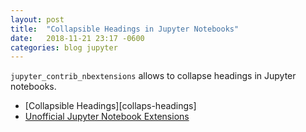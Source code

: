 ```yaml
---
layout: post
title:  "Collapsible Headings in Jupyter Notebooks"
date:   2018-11-21 23:17 -0600
categories: blog jupyter
---
```

`jupyter_contrib_nbextensions` allows to collapse headings in Jupyter notebooks.

- [Collapsible Headings][collaps-headings]
- [Unofficial Jupyter Notebook Extensions][nbextensions]

[collapsible-headings]: https://jupyter-contrib-nbextensions.readthedocs.io/en/latest/nbextensions/collapsible_headings/readme.html
[nbextensions]: https://jupyter-contrib-nbextensions.readthedocs.io
